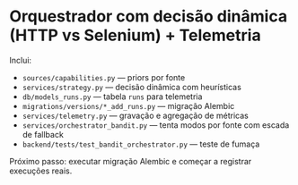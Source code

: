 # Orquestrador com decisão dinâmica (HTTP vs Selenium) + Telemetria

Inclui:
- `sources/capabilities.py` — priors por fonte
- `services/strategy.py` — decisão dinâmica com heurísticas
- `db/models_runs.py` — tabela `runs` para telemetria
- `migrations/versions/*_add_runs.py` — migração Alembic
- `services/telemetry.py` — gravação e agregação de métricas
- `services/orchestrator_bandit.py` — tenta modos por fonte com escada de fallback
- `backend/tests/test_bandit_orchestrator.py` — teste de fumaça

Próximo passo: executar migração Alembic e começar a registrar execuções reais.
